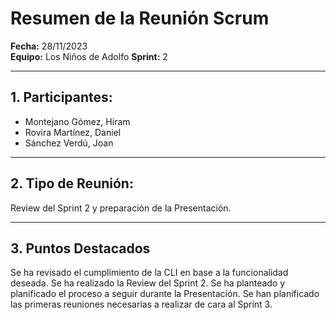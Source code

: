 # Resumen de la Reunión Scrum
**Fecha:**      28/11/2023  
**Equipo:**     Los Niños de Adolfo 
**Sprint:**     2  

---

## 1. Participantes:
- Montejano Gómez, Hiram
- Rovira Martínez, Daniel
- Sánchez Verdú, Joan

---

## 2. Tipo de Reunión:
Review del Sprint 2 y preparación de la Presentación.

---

## 3. Puntos Destacados

Se ha revisado el cumplimiento de la CLI en base a la funcionalidad deseada.
Se ha realizado la Review del Sprint 2.
Se ha planteado y planificado el proceso a seguir durante la Presentación.
Se han planificado las primeras reuniones necesarias a realizar de cara al Sprint 3.
